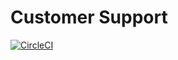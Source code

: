 # Customer Support

[![CircleCI](https://circleci.com/gh/madis/customer_support.svg?style=svg)](https://circleci.com/gh/madis/customer_support)


